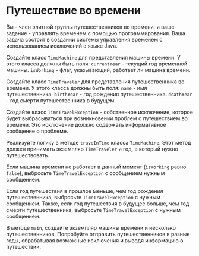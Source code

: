 # Путешествие во времени

Вы - член элитной группы путешественников во времени, и ваше задание - управлять временем с помощью программирования. Ваша задача состоит в создании системы управления временем с использованием исключений в языке Java.

Создайте класс `TimeMachine` для представления машины времени. У этого класса должны быть поля:
`currentYear` - текущий год временной машины.
`isWorking` - флаг, указывающий, работает ли машина времени.

Создайте класс `TimeTraveler` для представления путешественника во времени. У этого класса должны быть поля:
`name` - имя путешественника.
`birthYear` - год рождения путешественника.
`deathYear` - год смерти путешественника в будущем.


Создайте класс `TimeTravelException` - собственное исключение, 
которое будет выбрасываться при возникновении проблем с путешествием во времени. 
Это исключение должно содержать информативное сообщение о проблеме.

Реализуйте логику в методе `traveInTime` класса `TimeMachine`. 
Этот метод должен принимать экземпляр `TimeTraveler` и год, в который нужно путешествовать. 

Если машина времени не работает в данный момент (`isWorking` равно `false`), 
выбросьте `TimeTravelException` с сообщением нужным сообщением. 

Если год путешествия в прошлое меньше, чем год рождения путешественника, выбросьте `TimeTravelException` с нужным сообщением.
Также, если год путешествия в будущее больше, чем год смерти путешественника, выбросьте `TimeTravelException` с нужным сообщением.


В методе `main`, создайте экземпляр машины времени и несколько путешественников. Попробуйте отправить путешественников в разные годы, обрабатывая возможные исключения и выводя информацию о путешествии.
